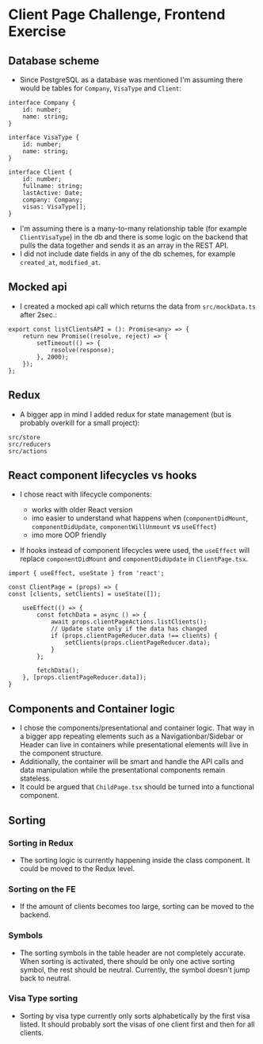 # Client Page Challenge, Frontend Exercise

## Database scheme

* Since PostgreSQL as a database was mentioned I'm assuming there would be tables for `Company`, `VisaType` and `Client`:
```
interface Company {
    id: number;
    name: string;
}

interface VisaType {
    id: number;
    name: string;
}

interface Client {
    id: number;
    fullname: string;
    lastActive: Date;
    company: Company;
    visas: VisaType[];
}
```
* I'm assuming there is a many-to-many relationship table (for example `ClientVisaType`) in the db and there is some 
logic on the backend that pulls the data together and sends it as an array in the REST API.   
* I did not include date fields in any of the db schemes, for example `created_at`, `modified_at`. 

## Mocked api

* I created a mocked api call which returns the data from `src/mockData.ts` after 2sec.: 

```
export const listClientsAPI = (): Promise<any> => {
    return new Promise((resolve, reject) => {
        setTimeout(() => {
            resolve(response);
        }, 2000);
    });
};
```

## Redux 

* A bigger app in mind I added redux for state management (but is probably overkill for a small project):

```
src/store
src/reducers
src/actions
```

## React component lifecycles vs hooks

* I chose react with lifecycle components: 
  * works with older React version 
  * imo easier to understand what happens when (`componentDidMount`, `componentDidUpdate`, `componentWillUnmount` vs `useEffect`)
  * imo more OOP friendly

* If hooks instead of component lifecycles were used, the `useEffect` will replace `componentDidMount` and `componentDidUpdate` in `ClientPage.tsx`.

```
import { useEffect, useState } from 'react';

const ClientPage = (props) => {
const [clients, setClients] = useState([]);

    useEffect(() => {
        const fetchData = async () => {
            await props.clientPageActions.listClients();
            // Update state only if the data has changed
            if (props.clientPageReducer.data !== clients) {
                setClients(props.clientPageReducer.data);
            }
        };

        fetchData();
    }, [props.clientPageReducer.data]);
}
```

## Components and Container logic
* I chose the components/presentational and container logic. That way in a bigger app repeating elements such as a Navigationbar/Sidebar 
or Header can live in containers while presentational elements will live in the component structure. 
* Additionally, the container will be smart and handle the API calls and data manipulation while the presentational components 
remain stateless. 
* It could be argued that `ChildPage.tsx` should be turned into a functional component.

## Sorting

### Sorting in Redux 
* The sorting logic is currently happening inside the class component. It could be moved to the Redux level. 

### Sorting on the FE 
* If the amount of clients becomes too large, sorting can be moved to the backend. 

### Symbols
* The sorting symbols in the table header are not completely accurate. When sorting is activated, there should be only one 
active sorting symbol, the rest should be neutral. Currently, the symbol doesn't jump back to neutral.  

### Visa Type sorting 
* Sorting by visa type currently only sorts alphabetically by the first visa listed. It should probably sort
the visas of one client first and then for all clients. 

